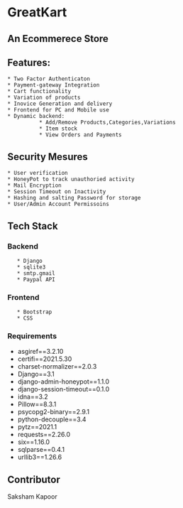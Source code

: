 # GreatKart
## An Ecommerece Store


## Features:
    * Two Factor Authenticaton
    * Payment-gateway Integration
    * Cart functionality
    * Variation of products
    * Inovice Generation and delivery
    * Frontend for PC and Mobile use
    * Dynamic backend:
              * Add/Remove Products,Categories,Variations
              * Item stock
              * View Orders and Payments
	

## Security Mesures
    * User verification
    * HoneyPot to track unauthoried activity
    * Mail Encryption
    * Session Timeout on Inactivity
    * Hashing and salting Password for storage
    * User/Admin Account Permissoins


## Tech Stack

### Backend
	   * Django
	   * sqlite3
	   * smtp.gmail
	   * Paypal API

### Frontend 
	   * Bootstrap
	   * CSS


### Requirements
* asgiref==3.2.10
* certifi==2021.5.30
* charset-normalizer==2.0.3
* Django==3.1
* django-admin-honeypot==1.1.0
* django-session-timeout==0.1.0
* idna==3.2
* Pillow==8.3.1
* psycopg2-binary==2.9.1
* python-decouple==3.4
* pytz==2021.1
* requests==2.26.0
* six==1.16.0
* sqlparse==0.4.1
* urllib3==1.26.6

## Contributor
 Saksham Kapoor
